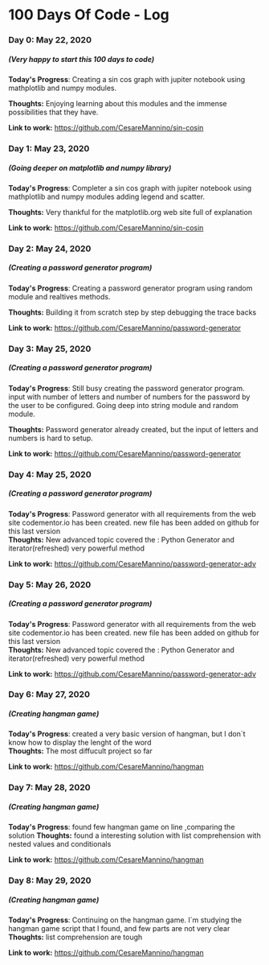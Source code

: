 # 100 Days Of Code - Log

### Day 0: May 22, 2020 
##### (Very happy to start this 100 days to code)

**Today's Progress**: Creating a sin cos graph with jupiter notebook using mathplotlib and numpy modules.

**Thoughts:** Enjoying learning about this modules and the immense possibilities that they have.

**Link to work:** https://github.com/CesareMannino/sin-cosin


### Day 1: May 23, 2020 
##### (Going deeper on matplotlib and numpy library)

**Today's Progress**: Completer a sin cos graph with jupiter notebook using mathplotlib and numpy modules adding legend and scatter.

**Thoughts:** Very thankful for the matplotlib.org web site full of explanation

**Link to work:** https://github.com/CesareMannino/sin-cosin


### Day 2: May 24, 2020 
##### (Creating a password generator program)

**Today's Progress**: Creating a password generator program using random module and realtives methods.

**Thoughts:** Building it from scratch step by step debugging the trace backs

**Link to work:** https://github.com/CesareMannino/password-generator



### Day 3: May 25, 2020 
##### (Creating a password generator program)

**Today's Progress**: Still busy creating the password generator program. input with number of letters and number of numbers for the
password by the user to be configured. Going deep into string module and random module.

**Thoughts:** Password generator already created, but the input of letters and numbers is hard to setup.

**Link to work:** https://github.com/CesareMannino/password-generator


### Day 4: May 25, 2020 
##### (Creating a password generator program)

**Today's Progress**: Password generator with all requirements from the web site codementor.io has been created. new file has been added on github for this last version  
**Thoughts:** New advanced topic covered the : Python Generator and iterator(refreshed) very powerful method

**Link to work:** https://github.com/CesareMannino/password-generator-adv

### Day 5: May 26, 2020 
##### (Creating a password generator program)

**Today's Progress**: Password generator with all requirements from the web site codementor.io has been created. new file has been added on github for this last version  
**Thoughts:** New advanced topic covered the : Python Generator and iterator(refreshed) very powerful method

**Link to work:** https://github.com/CesareMannino/password-generator-adv

### Day 6: May 27, 2020 
##### (Creating hangman game)

**Today's Progress**: created a very basic version of hangman, but I don`t know how to display the lenght of the word  
**Thoughts:** The most diffucult project so far

**Link to work:** https://github.com/CesareMannino/hangman

### Day 7: May 28, 2020 
##### (Creating hangman game)

**Today's Progress**: found few hangman game on line ,comparing the solution
**Thoughts:** found a interesting solution with list comprehension with nested values and conditionals

**Link to work:** https://github.com/CesareMannino/hangman

### Day 8: May 29, 2020 
##### (Creating hangman game)

**Today's Progress**: Continuing on the hangman game. I`m studying the hangman game script that I found, and few parts are not very clear  
**Thoughts:** list comprehension are tough

**Link to work:** https://github.com/CesareMannino/hangman

